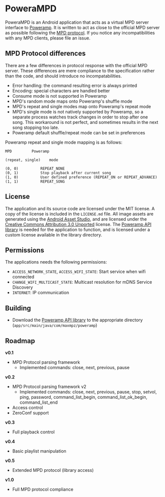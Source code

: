 # PoweraMPD

PoweraMPD is an Android application that acts as a virtual MPD server interface to [Poweramp](http://powerampapp.com/). It is written to act as close to the official MPD server as possible following the [MPD protocol](http://www.musicpd.org/doc/protocol/). If you notice any incompatibilities with any MPD clients, please file an issue.

## MPD Protocol differences

There are a few differences in protocol response with the official MPD server. These differences are mere compliance to the specification rather than the code, and should introduce no incompatabilities.

- Error handling: the command resulting error is always printed
- Encoding: special characters are handled better
- Consume mode is not supported in Poweramp
- MPD's random mode maps onto Poweramp's shuffle mode
- MPD's repeat and single modes map onto Poweramp's repeat mode
- MPD's single mode is not natively supported by Poweramp, so a separate process watches track changes in order to stop after one song. This workaround is not perfect, and sometimes results in the next song stopping too late.
- Poweramp default shuffle/repeat mode can be set in preferences

Poweramp repeat and single mode mapping is as follows:

```
MPD			Poweramp

(repeat, single)	mode

(0, 0)			REPEAT_NONE
(0, 1)			Stop playback after current song
(1, 0)			User defined preference (REPEAT_ON or REPEAT_ADVANCE)
(1, 1)			REPEAT_SONG

```

## License

The application and its source code are licensed under the MIT license. A copy of the license is included in the `LICENSE.md` file. All image assets are generated using the [Android Asset Studio](https://romannurik.github.io/AndroidAssetStudio/), and are licensed under the [Creative Commons Attribution 3.0 Unported](http://creativecommons.org/licenses/by/3.0/legalcode) license. The [Poweramp API library](https://github.com/maxmpz/powerampapi/) is needed for the application to function, and is licensed under a custom license available in the library directory. 

## Permissions

The applications needs the following permissions:

- `ACCESS_NETWORK_STATE`, `ACCESS_WIFI_STATE`: Start service when wifi connected
- `CHANGE_WIFI_MULTICAST_STATE`: Multicast resolution for mDNS Service Discovery
- `INTERNET`: IP communication

## Building

- Download the [Poweramp API library](https://github.com/maxmpz/powerampapi/tree/master/poweramp_api_lib) to the appropriate directory 
(`app/src/main/java/com/maxmpz/poweramp`)

## Roadmap

**v0.1**

- MPD Protocol parsing framework
	- Implemented commands: close, next, previous, pause

**v0.2**

- MPD Protocol parsing framework v2
	- Implemented commands: close, next, previous, pause, stop, setvol, ping, password, command_list_begin, command_list_ok_begin, command_list_end
- Access control
- ZeroConf support

**v0.3**

- Full playback control

**v0.4**

- Basic playlist manipulation

**v0.5**

- Extended MPD protocol (library access)

**v1.0**

- Full MPD protocol compliance
